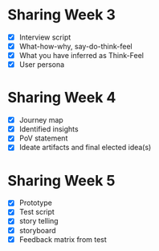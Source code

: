 # Sharing Week 3
- [x] Interview script
- [x] What-how-why, say-do-think-feel
- [x] What you have inferred as Think-Feel
- [x] User persona

# Sharing Week 4
- [x] Journey map
- [x] Identified insights
- [x] PoV statement
- [x] Ideate artifacts and final elected idea(s)

# Sharing Week 5
- [x] Prototype
- [x] Test script
- [x] story telling
- [x] storyboard
- [x] Feedback matrix from test
